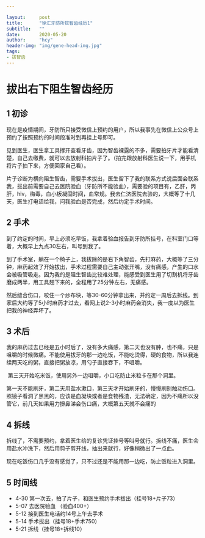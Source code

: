 ```yaml
---

layout:     post
title:      "徐汇牙防所拔智齿经历1"
subtitle:   ""
date:       2020-05-20
author:     "hcy"
header-img: "img/gene-head-img.jpg"
tags:
- 拔智齿
---
```




# 拔出右下阻生智齿经历



## 1 初诊

​		现在是疫情期间，牙防所只接受微信上预约的用户，所以我事先在微信上公众号上预约了按照预约的时间段准时到再挂上号即可。

​		见到医生，医生拿工具撑开查看牙齿，因为智齿裸露的不多，需要拍牙片才能看清楚，自己去缴费，就可以去放射科拍片子了。（拍完跟放射科医生说一下，用手机将片子拍下来，方便回家自己看）。

​		片子诊断为横向阻生智齿，需要手术拔出，医生留下了我的联系方式说后面会联系我，拔出前需要自己去医院验血（牙防所不能验血），需要验的项目有，乙肝，丙肝，hiv，梅毒，血小板凝固时间，血常规。我去仁济医院去验的，大概等了十几天，医生打电话给我，问我验血是否完成，然后约定手术时间。

## 2 手术

​		到了约定的时间，早上必须吃早饭，我拿着验血报告到牙防所挂号，在科室门口等着，大概早上九点30左右，叫号到我了。

​		到了手术室，躺在一个椅子上，我拔除的是右下角智齿，先打麻药，大概等了三分钟，麻药起效了开始拔出，手术过程需要自己主动张开嘴，没有痛感，产生的口水会被吸管吸走。因为我的是阻生智齿比较难处理，能感受到医生用了切割机将牙齿磨成两半，用工具翘下来的，全程用了25分钟左右，无痛感。

​		然后缝合伤口，咬住一个纱布块，等30-60分钟拿出来，并约定一周后去拆线。到家后大约等了5小时麻药才过去，看网上说2-3小时麻药会消失，我一度以为医生把我的神经弄坏了。

## 3 术后		

​		我的麻药过去已经是五小时后了，没有多大痛感，第二天也没有肿，也不痛，只是咀嚼的时候微痛。不能使用拔牙的那一边吃饭，不能吃烫得，硬的食物，所以我连续两天吃的粥，直接把粥放凉，用勺子直接吞下，不咀嚼。

​		第三天开始吃米饭，使用另外一边咀嚼，小口吃防止米粒卡在那个洞里。

​		第一天不能刷牙，第二天用盐水漱口，第三天才开始刷牙的，慢慢刷别触动伤口。照镜子看洞了黑黑的，应该是血凝块或者是食物残渣，无法确定，因为不痛所以没管它，前几天如果用力擤鼻涕会伤口痛，大概第五天就不会痛的

## 4 拆线

​		拆线了，不需要预约，拿着医生给的复诊凭证挂号等叫号就行。拆线不痛，医生会用盐水冲洗下，然后用剪子剪开线，抽出来就行，好像稍微出了一点血。

​		现在吃饭伤口几乎没有感觉了，只不过还是不能用那一边吃，防止饭粒进入洞里。

## 5 时间线

- 4-30 第一次去，拍了片子，和医生预约手术拔出（挂号18+片子73）
- 5-07 去医院验血 （验血400+）
- 5-12 接到医生电话约14号上午去手术
- 5-14 手术拔出（挂号18+手术750）
- 5-21 拆线（挂号18+拆线10）
